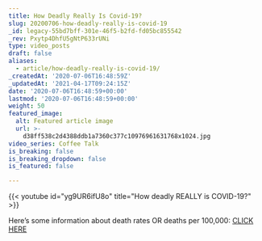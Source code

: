 ```yaml
---
title: How Deadly Really Is Covid-19?
slug: 20200706-how-deadly-really-is-covid-19
_id: legacy-55bd7bff-301e-46f5-b2fd-fd05bc855542
_rev: Pxytp4DhfU5gNtP633rUNi
type: video_posts
draft: false
aliases:
  - article/how-deadly-really-is-covid-19/
_createdAt: '2020-07-06T16:48:59Z'
_updatedAt: '2021-04-17T09:24:15Z'
date: '2020-07-06T16:48:59+00:00'
lastmod: '2020-07-06T16:48:59+00:00'
weight: 50
featured_image:
  alt: Featured article image
  url: >-
    d38ff538c2d4388ddb1a7360c377c10976961631768x1024.jpg
video_series: Coffee Talk
is_breaking: false
is_breaking_dropdown: false
is_featured: false

---
```

{{< youtube id="yg9UR6ifU8o" title="How deadly REALLY is COVID-19?" >}}

Here’s some information about death rates OR deaths per 100,000: [CLICK HERE](https://coronavirus.jhu.edu/data/mortality)